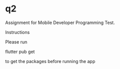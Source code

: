 # q2

Assignment for Mobile Developer Programming Test.

Instructions

Please run 

flutter pub get

to get the packages before running the app
